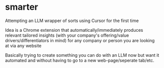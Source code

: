 # smarter

Attempting an LLM wrapper of sorts using Cursor for the first time

Idea is a Chrome extension that automatically/immediately produces relevant tailored insights (with your company's offering/value drivers/differentiators in mind) for any company or person you are looking at via any website

Basically trying to create something you can do with an LLM now but want it automated and without having to go to a new web-page/seperate tab/etc.
